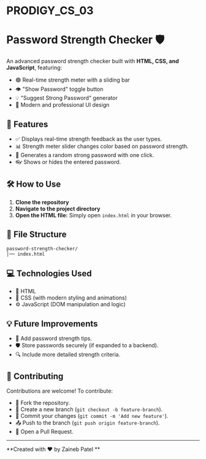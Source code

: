 # PRODIGY_CS_03
# Password Strength Checker 🛡️

An advanced password strength checker built with **HTML, CSS, and JavaScript**, featuring:
- 🟢 Real-time strength meter with a sliding bar
- 👁️ "Show Password" toggle button
- 💡 "Suggest Strong Password" generator
- 💎 Modern and professional UI design

## 🚀 Features
- ✅ Displays real-time strength feedback as the user types.
- 📊 Strength meter slider changes color based on password strength.
- 🎲 Generates a random strong password with one click.
- 👓 Shows or hides the entered password.

## 🛠️ How to Use
1. **Clone the repository**
2. **Navigate to the project directory**
3. **Open the HTML file:**
   Simply open `index.html` in your browser.

## 📂 File Structure
```
password-strength-checker/
│── index.html

```
## 💻 Technologies Used
- 🧱 HTML
- 🎨 CSS (with modern styling and animations)
- ⚙️ JavaScript (DOM manipulation and logic)

## 💡 Future Improvements
- 📌 Add password strength tips.
- 🛡️ Store passwords securely (if expanded to a backend).
- 🔍 Include more detailed strength criteria.

## 🤝 Contributing
Contributions are welcome! To contribute:
- 🍴 Fork the repository.
- 🌿 Create a new branch (`git checkout -b feature-branch`).
- 💾 Commit your changes (`git commit -m 'Add new feature'`).
- 📤 Push to the branch (`git push origin feature-branch`).
- 📨 Open a Pull Request.

---
**Created with ❤️ by Zaineb Patel **

